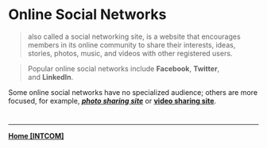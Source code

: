 # Online Social Networks
> also called a social networking site, is a website that encourages members in its online community to share their interests, ideas, stories, photos, music, and videos with other registered users.

> Popular online social networks include **Facebook**, **Twitter**, and **LinkedIn**.

Some online social networks have no specialized audience; others are more focused, for example, [**_photo sharing site_**](PHOTOSITE) or **[video sharing site](VIDEOSITE)**.

# 
---
**[Home [INTCOM]](INTCOM11)**